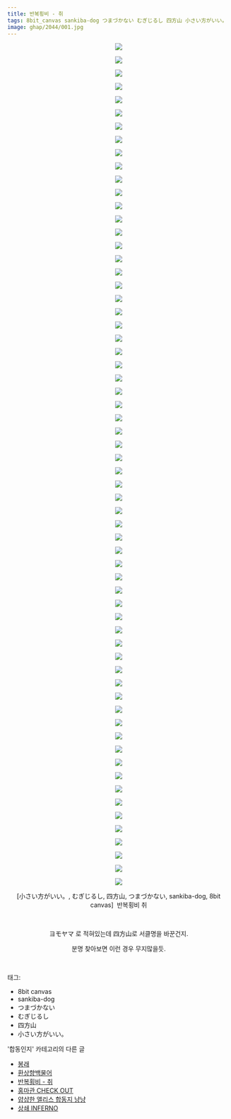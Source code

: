 ```yaml
---
title: 반복횡비 - 취
tags: 8bit_canvas sankiba-dog つまづかない むぎじるし 四方山 小さい方がいい。 합동인지
image: ghap/2044/001.jpg
---
```

<div class="article">
<p style="text-align: center; clear: none; float: none;"><img src="{{ site.nasurl }}/ghap/2044/001.jpg"/></p>
<p style="text-align: center; clear: none; float: none;"><img src="{{ site.nasurl }}/ghap/2044/002.jpg"/></p>
<p style="text-align: center; clear: none; float: none;"><img src="{{ site.nasurl }}/ghap/2044/003.jpg"/></p>
<p style="text-align: center; clear: none; float: none;"><img src="{{ site.nasurl }}/ghap/2044/004.jpg"/></p>
<p style="text-align: center; clear: none; float: none;"><img src="{{ site.nasurl }}/ghap/2044/005.jpg"/></p>
<p style="text-align: center; clear: none; float: none;"><img src="{{ site.nasurl }}/ghap/2044/006.jpg"/></p>
<p style="text-align: center; clear: none; float: none;"><img src="{{ site.nasurl }}/ghap/2044/007.jpg"/></p>
<p style="text-align: center; clear: none; float: none;"><img src="{{ site.nasurl }}/ghap/2044/008.jpg"/></p>
<p style="text-align: center; clear: none; float: none;"><img src="{{ site.nasurl }}/ghap/2044/009.jpg"/></p>
<p style="text-align: center; clear: none; float: none;"><img src="{{ site.nasurl }}/ghap/2044/010.jpg"/></p>
<p style="text-align: center; clear: none; float: none;"><img src="{{ site.nasurl }}/ghap/2044/011.jpg"/></p>
<p style="text-align: center; clear: none; float: none;"><img src="{{ site.nasurl }}/ghap/2044/012.jpg"/></p>
<p style="text-align: center; clear: none; float: none;"><img src="{{ site.nasurl }}/ghap/2044/013.jpg"/></p>
<p style="text-align: center; clear: none; float: none;"><img src="{{ site.nasurl }}/ghap/2044/014.jpg"/></p>
<p style="text-align: center; clear: none; float: none;"><img src="{{ site.nasurl }}/ghap/2044/015.jpg"/></p>
<p style="text-align: center; clear: none; float: none;"><img src="{{ site.nasurl }}/ghap/2044/016.jpg"/></p>
<p style="text-align: center; clear: none; float: none;"><img src="{{ site.nasurl }}/ghap/2044/017.jpg"/></p>
<p style="text-align: center; clear: none; float: none;"><img src="{{ site.nasurl }}/ghap/2044/018.jpg"/></p>
<p style="text-align: center; clear: none; float: none;"><img src="{{ site.nasurl }}/ghap/2044/019.jpg"/></p>
<p style="text-align: center; clear: none; float: none;"><img src="{{ site.nasurl }}/ghap/2044/020.jpg"/></p>
<p style="text-align: center; clear: none; float: none;"><img src="{{ site.nasurl }}/ghap/2044/021.jpg"/></p>
<p style="text-align: center; clear: none; float: none;"><img src="{{ site.nasurl }}/ghap/2044/022.jpg"/></p>
<p style="text-align: center; clear: none; float: none;"><img src="{{ site.nasurl }}/ghap/2044/023.jpg"/></p>
<p style="text-align: center; clear: none; float: none;"><img src="{{ site.nasurl }}/ghap/2044/024.jpg"/></p>
<p style="text-align: center; clear: none; float: none;"><img src="{{ site.nasurl }}/ghap/2044/025.jpg"/></p>
<p style="text-align: center; clear: none; float: none;"><img src="{{ site.nasurl }}/ghap/2044/026.jpg"/></p>
<p style="text-align: center; clear: none; float: none;"><img src="{{ site.nasurl }}/ghap/2044/027.jpg"/></p>
<p style="text-align: center; clear: none; float: none;"><img src="{{ site.nasurl }}/ghap/2044/028.jpg"/></p>
<p style="text-align: center; clear: none; float: none;"><img src="{{ site.nasurl }}/ghap/2044/029.jpg"/></p>
<p style="text-align: center; clear: none; float: none;"><img src="{{ site.nasurl }}/ghap/2044/030.jpg"/></p>
<p style="text-align: center; clear: none; float: none;"><img src="{{ site.nasurl }}/ghap/2044/031.jpg"/></p>
<p style="text-align: center; clear: none; float: none;"><img src="{{ site.nasurl }}/ghap/2044/032.jpg"/></p>
<p style="text-align: center; clear: none; float: none;"><img src="{{ site.nasurl }}/ghap/2044/033.jpg"/></p>
<p style="text-align: center; clear: none; float: none;"><img src="{{ site.nasurl }}/ghap/2044/034.jpg"/></p>
<p style="text-align: center; clear: none; float: none;"><img src="{{ site.nasurl }}/ghap/2044/035.jpg"/></p>
<p style="text-align: center; clear: none; float: none;"><img src="{{ site.nasurl }}/ghap/2044/036.jpg"/></p>
<p style="text-align: center; clear: none; float: none;"><img src="{{ site.nasurl }}/ghap/2044/037.jpg"/></p>
<p style="text-align: center; clear: none; float: none;"><img src="{{ site.nasurl }}/ghap/2044/038.jpg"/></p>
<p style="text-align: center; clear: none; float: none;"><img src="{{ site.nasurl }}/ghap/2044/039.jpg"/></p>
<p style="text-align: center; clear: none; float: none;"><img src="{{ site.nasurl }}/ghap/2044/040.jpg"/></p>
<p style="text-align: center; clear: none; float: none;"><img src="{{ site.nasurl }}/ghap/2044/041.jpg"/></p>
<p style="text-align: center; clear: none; float: none;"><img src="{{ site.nasurl }}/ghap/2044/042.jpg"/></p>
<p style="text-align: center; clear: none; float: none;"><img src="{{ site.nasurl }}/ghap/2044/043.jpg"/></p>
<p style="text-align: center; clear: none; float: none;"><img src="{{ site.nasurl }}/ghap/2044/044.jpg"/></p>
<p style="text-align: center; clear: none; float: none;"><img src="{{ site.nasurl }}/ghap/2044/045.jpg"/></p>
<p style="text-align: center; clear: none; float: none;"><img src="{{ site.nasurl }}/ghap/2044/046.jpg"/></p>
<p style="text-align: center; clear: none; float: none;"><img src="{{ site.nasurl }}/ghap/2044/047.jpg"/></p>
<p style="text-align: center; clear: none; float: none;"><img src="{{ site.nasurl }}/ghap/2044/048.jpg"/></p>
<p style="text-align: center; clear: none; float: none;"><img src="{{ site.nasurl }}/ghap/2044/049.jpg"/></p>
<p style="text-align: center; clear: none; float: none;"><img src="{{ site.nasurl }}/ghap/2044/050.jpg"/></p>
<p style="text-align: center; clear: none; float: none;"><img src="{{ site.nasurl }}/ghap/2044/051.jpg"/></p>
<p style="text-align: center; clear: none; float: none;"><img src="{{ site.nasurl }}/ghap/2044/052.jpg"/></p>
<p style="text-align: center; clear: none; float: none;"><img src="{{ site.nasurl }}/ghap/2044/053.jpg"/></p>
<p style="text-align: center; clear: none; float: none;"><img src="{{ site.nasurl }}/ghap/2044/054.jpg"/></p>
<p style="text-align: center; clear: none; float: none;"><img src="{{ site.nasurl }}/ghap/2044/055.jpg"/></p>
<p style="text-align: center; clear: none; float: none;"><img src="{{ site.nasurl }}/ghap/2044/056.jpg"/></p>
<p style="text-align: center; clear: none; float: none;"><img src="{{ site.nasurl }}/ghap/2044/057.jpg"/></p>
<p style="text-align: center; clear: none; float: none;"><img src="{{ site.nasurl }}/ghap/2044/058.jpg"/></p>
<p style="text-align: center; clear: none; float: none;"><img src="{{ site.nasurl }}/ghap/2044/059.jpg"/></p>
<p style="text-align: center; clear: none; float: none;"><img src="{{ site.nasurl }}/ghap/2044/060.jpg"/></p>
<p style="text-align: center; clear: none; float: none;"><img src="{{ site.nasurl }}/ghap/2044/061.jpg"/></p>
<p style="text-align: center; clear: none; float: none;"><img src="{{ site.nasurl }}/ghap/2044/062.jpg"/></p>
<p style="text-align: center; clear: none; float: none;"><img src="{{ site.nasurl }}/ghap/2044/063.jpg"/></p>
<p style="text-align: center; clear: none; float: none;"><img src="{{ site.nasurl }}/ghap/2044/064.jpg"/></p>
<p style="text-align: center; clear: none; float: none;">[小さい方がいい。, むぎじるし, 四方山, つまづかない, sankiba-dog, 8bit canvas]  반복횡비 취</p>
<p style="text-align: center; clear: none; float: none;"><br/></p>
<p style="text-align: center; clear: none; float: none;">ヨモヤマ 로 적혀있는데 四方山로 서클명을 바꾼건지.</p>
<p style="text-align: center; clear: none; float: none;">분명 찾아보면 이런 경우 무지많을듯.</p>
<p><br/></p>
</div><div class="tagTrail">
<p>태그: </p>
<ul>
<li>8bit canvas</li>
<li>sankiba-dog</li>
<li>つまづかない</li>
<li>むぎじるし</li>
<li>四方山</li>
<li>小さい方がいい。</li>
</ul>
</div><div class="another">
<p>'합동인지' 카테고리의 다른 글</p>
<ul>
<li><a href="/2016-09-09-ghap_2075">봉래</a></li>
<li><a href="/2016-09-08-ghap_2061">환상향백물어</a></li>
<li><a href="/2016-09-07-ghap_2044">반복횡비 - 취</a></li>
<li><a href="/2016-09-07-ghap_2029">홍마관 CHECK OUT</a></li>
<li><a href="/2016-09-06-ghap_2023">얍샵한 앨리스 합동지 냥냥</a></li>
<li><a href="/2016-09-04-ghap_1992">상쇄 INFERNO</a></li>
</ul>
</div><div class="cb_module cb_fluid">
<div class="cb_wrt cb_profile">
</div><!-- commentList close -->
</div>